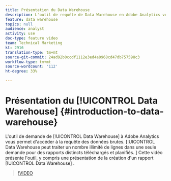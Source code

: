 ```yaml
---
title: Présentation du Data Warehouse
description: L'outil de requête de Data Warehouse en Adobe Analytics vous permet d'accéder à la requête des données brutes. Data Warehouse peut traiter un nombre illimité de lignes dans une seule demande pour des rapports distincts téléchargés et planifiés. Cette vidéo présente l'outil, y compris une présentation de la création d'un rapport Data Warehouse.
feature: data warehouse
topics: null
audience: analyst
activity: use
doc-type: feature video
team: Technical Marketing
kt: 2916
translation-type: tm+mt
source-git-commit: 24ad92b0ccdf1112e3ed4a0968cd47db757598c3
workflow-type: tm+mt
source-wordcount: '112'
ht-degree: 33%

---
```



# Présentation du [!UICONTROL Data Warehouse] {#introduction-to-data-warehouse}

L&#39;outil de demande de [!UICONTROL Data Warehouse] à Adobe Analytics vous permet d&#39;accéder à la requête des données brutes. [!UICONTROL Data Warehouse peut traiter un nombre illimité de lignes dans une seule demande pour des rapports distincts téléchargés et planifiés. ] Cette vidéo présente l&#39;outil, y compris une présentation de la création d&#39;un rapport [!UICONTROL Data Warehouse] .

>[!VIDEO](https://video.tv.adobe.com/v/27306/?quality=12)

